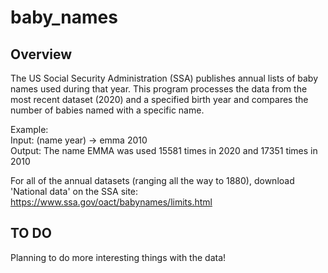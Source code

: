 # baby_names

## Overview
The US Social Security Administration (SSA) publishes annual lists of baby names used during that year. This program processes the data from the most recent dataset (2020) and a specified birth year and compares the number of babies named with a specific name.

Example:\
Input: (name year) -> emma 2010\
Output: The name EMMA was used 15581 times in 2020 and 17351 times in 2010

For all of the annual datasets (ranging all the way to 1880), download 'National data' on the SSA site:  https://www.ssa.gov/oact/babynames/limits.html

## TO DO
Planning to do more interesting things with the data!
